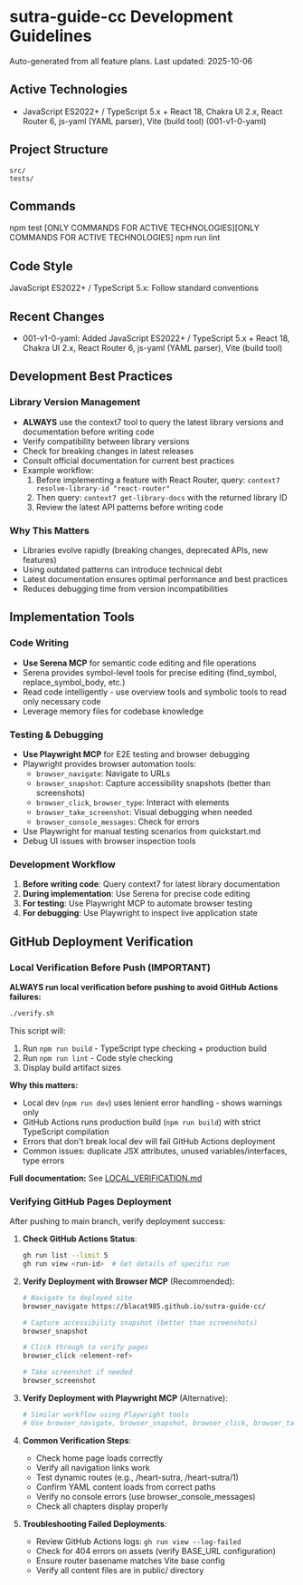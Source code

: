 # sutra-guide-cc Development Guidelines

Auto-generated from all feature plans. Last updated: 2025-10-06

## Active Technologies
- JavaScript ES2022+ / TypeScript 5.x + React 18, Chakra UI 2.x, React Router 6, js-yaml (YAML parser), Vite (build tool) (001-v1-0-yaml)

## Project Structure
```
src/
tests/
```

## Commands
npm test [ONLY COMMANDS FOR ACTIVE TECHNOLOGIES][ONLY COMMANDS FOR ACTIVE TECHNOLOGIES] npm run lint

## Code Style
JavaScript ES2022+ / TypeScript 5.x: Follow standard conventions

## Recent Changes
- 001-v1-0-yaml: Added JavaScript ES2022+ / TypeScript 5.x + React 18, Chakra UI 2.x, React Router 6, js-yaml (YAML parser), Vite (build tool)

<!-- MANUAL ADDITIONS START -->

## Development Best Practices

### Library Version Management
- **ALWAYS** use the context7 tool to query the latest library versions and documentation before writing code
- Verify compatibility between library versions
- Check for breaking changes in latest releases
- Consult official documentation for current best practices
- Example workflow:
  1. Before implementing a feature with React Router, query: `context7 resolve-library-id "react-router"`
  2. Then query: `context7 get-library-docs` with the returned library ID
  3. Review the latest API patterns before writing code

### Why This Matters
- Libraries evolve rapidly (breaking changes, deprecated APIs, new features)
- Using outdated patterns can introduce technical debt
- Latest documentation ensures optimal performance and best practices
- Reduces debugging time from version incompatibilities

## Implementation Tools

### Code Writing
- **Use Serena MCP** for semantic code editing and file operations
- Serena provides symbol-level tools for precise editing (find_symbol, replace_symbol_body, etc.)
- Read code intelligently - use overview tools and symbolic tools to read only necessary code
- Leverage memory files for codebase knowledge

### Testing & Debugging
- **Use Playwright MCP** for E2E testing and browser debugging
- Playwright provides browser automation tools:
  - `browser_navigate`: Navigate to URLs
  - `browser_snapshot`: Capture accessibility snapshots (better than screenshots)
  - `browser_click`, `browser_type`: Interact with elements
  - `browser_take_screenshot`: Visual debugging when needed
  - `browser_console_messages`: Check for errors
- Use Playwright for manual testing scenarios from quickstart.md
- Debug UI issues with browser inspection tools

### Development Workflow
1. **Before writing code**: Query context7 for latest library documentation
2. **During implementation**: Use Serena for precise code editing
3. **For testing**: Use Playwright MCP to automate browser testing
4. **For debugging**: Use Playwright to inspect live application state

## GitHub Deployment Verification

### Local Verification Before Push (IMPORTANT)
**ALWAYS run local verification before pushing to avoid GitHub Actions failures:**

```bash
./verify.sh
```

This script will:
1. Run `npm run build` - TypeScript type checking + production build
2. Run `npm run lint` - Code style checking
3. Display build artifact sizes

**Why this matters:**
- Local dev (`npm run dev`) uses lenient error handling - shows warnings only
- GitHub Actions runs production build (`npm run build`) with strict TypeScript compilation
- Errors that don't break local dev will fail GitHub Actions deployment
- Common issues: duplicate JSX attributes, unused variables/interfaces, type errors

**Full documentation:** See [LOCAL_VERIFICATION.md](LOCAL_VERIFICATION.md)

### Verifying GitHub Pages Deployment
After pushing to main branch, verify deployment success:

1. **Check GitHub Actions Status**:
   ```bash
   gh run list --limit 5
   gh run view <run-id>  # Get details of specific run
   ```

2. **Verify Deployment with Browser MCP** (Recommended):
   ```bash
   # Navigate to deployed site
   browser_navigate https://blacat985.github.io/sutra-guide-cc/

   # Capture accessibility snapshot (better than screenshots)
   browser_snapshot

   # Click through to verify pages
   browser_click <element-ref>

   # Take screenshot if needed
   browser_screenshot
   ```

3. **Verify Deployment with Playwright MCP** (Alternative):
   ```bash
   # Similar workflow using Playwright tools
   # Use browser_navigate, browser_snapshot, browser_click, browser_take_screenshot
   ```

4. **Common Verification Steps**:
   - Check home page loads correctly
   - Verify all navigation links work
   - Test dynamic routes (e.g., /heart-sutra, /heart-sutra/1)
   - Confirm YAML content loads from correct paths
   - Verify no console errors (use browser_console_messages)
   - Check all chapters display properly

5. **Troubleshooting Failed Deployments**:
   - Review GitHub Actions logs: `gh run view --log-failed`
   - Check for 404 errors on assets (verify BASE_URL configuration)
   - Ensure router basename matches Vite base config
   - Verify all content files are in public/ directory

<!-- MANUAL ADDITIONS END -->